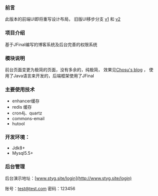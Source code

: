 ### 前言
  此版本的前端UI即将重写设计布局，
  旧版UI移步分支 
  [v1](https://gitee.com/choxsu/sblog/tree/v1) 和 [v2](https://gitee.com/choxsu/sblog/tree/v2)
### 项目介绍
  基于JFinal编写的博客系统及后台完善的权限系统
### 模块说明
  前台页面变更为极简的页面，没有多余的，纯极简，
  效果见[Chosu's blog](http://www.styg.site/ "Chosu") ，
  使用了Java语言来开发的，后端框架使用了JFinal
### 主要使用技术
   - enhancer缓存
   - redis 缓存
   - cron4j、quartz
   - commons-email
   - hutool
### 开发环境：
- Jdk8+
- Mysql5.5+
### 后台管理
后台演示地址：[www.styg.site/login](http://www.styg.site/login)

账号：test@test.com    密码：123456


